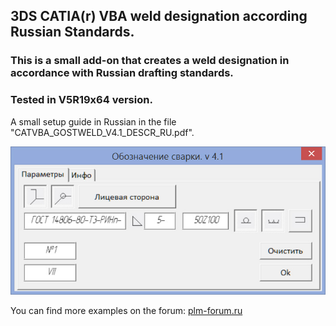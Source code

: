 ## 3DS CATIA(r) VBA weld designation according Russian Standards.
### This is a small add-on that creates a weld designation in accordance with Russian drafting standards.  
### Tested in V5R19x64 version.

A small setup guide in Russian in the file "CATVBA_GOSTWELD_V4.1_DESCR_RU.pdf".

![Preview image](https://github.com/Lab-V/CATIA_VBA_GOST_WELD_SYMBOL/blob/main/4.1/CATVBA_GOSTWELD_V4.1.jpg)

You can find more examples on the forum:
[plm-forum.ru](http://www.plm-forum.ru/forum/)

